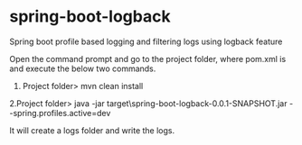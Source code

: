 # spring-boot-logback

Spring boot profile based logging and filtering logs using logback feature

Open the command prompt and go to the project folder, where pom.xml is and execute the below two commands.
1. Project folder> mvn clean install

2.Project folder> java -jar target\spring-boot-logback-0.0.1-SNAPSHOT.jar --spring.profiles.active=dev

It will create a logs folder and write the logs.